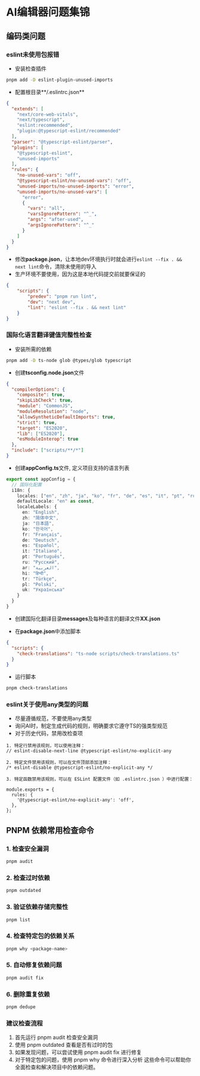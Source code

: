# AI编辑器问题集锦

## 编码类问题

### eslint未使用包报错
- 安装检查插件
```bash
pnpm add -D eslint-plugin-unused-imports
```
- 配置根目录**/.eslintrc.json**
```json
{
  "extends": [
    "next/core-web-vitals",
    "next/typescript",
    "eslint:recommended",
    "plugin:@typescript-eslint/recommended"
  ],
  "parser": "@typescript-eslint/parser",
  "plugins": [
    "@typescript-eslint",
    "unused-imports"
  ],
  "rules": {
    "no-unused-vars": "off",
    "@typescript-eslint/no-unused-vars": "off",
    "unused-imports/no-unused-imports": "error",
    "unused-imports/no-unused-vars": [
      "error",
      {
        "vars": "all",
        "varsIgnorePattern": "^_",
        "args": "after-used",
        "argsIgnorePattern": "^_"
      }
    ]
  }
}
```
- 修改**package.json**，让本地dev环境执行时就会进行`eslint --fix . && next lint`命令，清除未使用的导入
- 生产环境不要使用，因为这是本地代码提交前就要保证的

```json
{
    "scripts": {
        "predev": "pnpm run lint",
        "dev": "next dev",
        "lint": "eslint --fix . && next lint"
    }
}
```

### 国际化语言翻译键值完整性检查
- 安装所需的依赖
```bash
pnpm add -D ts-node glob @types/glob typescript
```
- 创建**tsconfig.node.json**文件
```json
{
  "compilerOptions": {
    "composite": true,
    "skipLibCheck": true,
    "module": "CommonJS",
    "moduleResolution": "node",
    "allowSyntheticDefaultImports": true,
    "strict": true,
    "target": "ES2020",
    "lib": ["ES2020"],
    "esModuleInterop": true
  },
  "include": ["scripts/**/*"]
}
```
- 创建**appConfig.ts**文件, 定义项目支持的语言列表
```ts
export const appConfig = {
  // 国际化配置
  i18n: {
    locales: ["en", "zh", "ja", "ko", "fr", "de", "es", "it", "pt", "ru", "ar", "hi", "tr", "pl", "uk"] as const,
    defaultLocale: "en" as const,
    localeLabels: {
      en: "English",
      zh: "简体中文",
      ja: "日本語",
      ko: "한국어",
      fr: "Français",
      de: "Deutsch",
      es: "Español",
      it: "Italiano",
      pt: "Português",
      ru: "Русский",
      ar: "العربية",
      hi: "हिन्दी",
      tr: "Türkçe",
      pl: "Polski",
      uk: "Українська"
    }
  }
}
```
- 创建国际化翻译目录**messages**及每种语言的翻译文件**XX.json**

- 在**package.json**中添加脚本
```json
{
  "scripts": {
    "check-translations": "ts-node scripts/check-translations.ts"
  }
}
```
- 运行脚本
```bash
pnpm check-translations
```


### eslint关于使用any类型的问题
- 尽量遵循规范，不要使用any类型
- 询问AI时，制定生成代码的规则，明确要求它遵守TS的强类型规范
- 对于历史代码，禁用改检查项

```text
1. 特定行禁用该规则，可以使用注释：
// eslint-disable-next-line @typescript-eslint/no-explicit-any

2. 特定文件禁用该规则，可以在文件顶部添加注释：
/* eslint-disable @typescript-eslint/no-explicit-any */

3. 特定函数禁用该规则，可以在 ESLint 配置文件（如 .eslintrc.json ）中进行配置：

module.exports = {
  rules: {
    '@typescript-eslint/no-explicit-any': 'off',
  },
};
```

## PNPM 依赖常用检查命令
### 1. 检查安全漏洞
```bash
pnpm audit
```

### 2. 检查过时依赖
```bash
pnpm outdated
```

### 3. 验证依赖存储完整性
```bash
pnpm list
```

### 4. 检查特定包的依赖关系
```bash
pnpm why <package-name>
```

### 5. 自动修复依赖问题
```bash
pnpm audit fix
```

### 6. 删除重复依赖
```bash
pnpm dedupe
```

### 建议检查流程
1. 首先运行 pnpm audit 检查安全漏洞
2. 使用 pnpm outdated 查看是否有过时的包
3. 如果发现问题，可以尝试使用 pnpm audit fix 进行修复
4. 对于特定包的问题，使用 pnpm why 命令进行深入分析
这些命令可以帮助你全面检查和解决项目中的依赖问题。